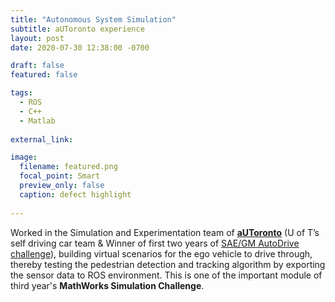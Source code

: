 ```yaml
---
title: "Autonomous System Simulation"
subtitle: aUToronto experience
layout: post
date: 2020-07-30 12:38:00 -0700

draft: false
featured: false

tags:
  - ROS
  - C++
  - Matlab
  
external_link: 

image:
  filename: featured.png
  focal_point: Smart
  preview_only: false
  caption: defect highlight  
 
---
```


Worked in the Simulation and Experimentation team of <a href="https://www.autodrive.utoronto.ca/" target="_blank">**aUToronto**</a> 
(U of T’s self driving car team &amp; Winner of first two years of <a href="https://www.sae.org/attend/student-events/autodrive-challenge/" 
target="_blank">SAE/GM AutoDrive challenge</a>), building virtual scenarios for the ego vehicle to drive through, thereby 
testing the pedestrian detection and tracking algorithm 
by exporting the sensor data to ROS environment. This is one of the important module of third year's **MathWorks Simulation Challenge**.
